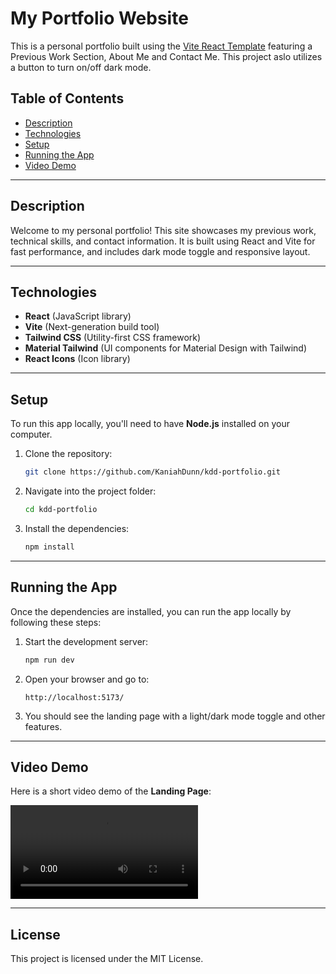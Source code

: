 # My Portfolio Website

This is a personal portfolio built using the [Vite React Template](https://vitejs.dev/) featuring a Previous Work Section, About Me and Contact Me. This project aslo utilizes a button to turn on/off dark mode. 

## Table of Contents

- [Description](#description)
- [Technologies](#technologies)
- [Setup](#setup)
- [Running the App](#running-the-app)
- [Video Demo](#video-demo)

---

## Description

Welcome to my personal portfolio! This site showcases my previous work, technical skills, and contact information. It is built using React and Vite for fast performance, and includes dark mode toggle and responsive layout.

---

## Technologies

- **React** (JavaScript library)
- **Vite** (Next-generation build tool)
- **Tailwind CSS** (Utility-first CSS framework)
- **Material Tailwind** (UI components for Material Design with Tailwind)
- **React Icons** (Icon library)
  
---

## Setup

To run this app locally, you'll need to have **Node.js** installed on your computer.

1. Clone the repository:
    ```bash
    git clone https://github.com/KaniahDunn/kdd-portfolio.git
    ```

2. Navigate into the project folder:
    ```bash
    cd kdd-portfolio
    ```

3. Install the dependencies:
    ```bash
    npm install
    ```

---

## Running the App

Once the dependencies are installed, you can run the app locally by following these steps:

1. Start the development server:
    ```bash
    npm run dev
    ```

2. Open your browser and go to:
    ```
    http://localhost:5173/
    ```

3. You should see the landing page with a light/dark mode toggle and other features.

---

## Video Demo

Here is a short video demo of the **Landing Page**:

![Landing Page Demo](public/demo-video.mov)



---

## License

This project is licensed under the MIT License.
